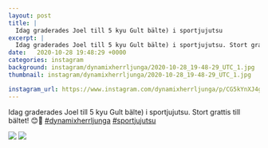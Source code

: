 ```yaml
---
layout: post
title: |
  Idag graderades Joel till 5 kyu Gult bälte) i sportjujutsu
excerpt: |
  Idag graderades Joel till 5 kyu Gult bälte) i sportjujutsu. Stort grattis till bältet! 😊💪  
date:   2020-10-28 19:48:29 +0000
categories: instagram
background: instagram/dynamixherrljunga/2020-10-28_19-48-29_UTC_1.jpg
thumbnail: instagram/dynamixherrljunga/2020-10-28_19-48-29_UTC_1.jpg

instagram_url: https://www.instagram.com/dynamixherrljunga/p/CG5kYnXJ4gT
---
```

Idag graderades Joel till 5 kyu Gult bälte) i sportjujutsu. Stort grattis till bältet! 😊💪 [#dynamixherrljunga](https://www.instagram.com/explore/tags/dynamixherrljunga/) [#sportjujutsu](https://www.instagram.com/explore/tags/sportjujutsu/)



<img src='{{ site.baseurl }}/instagram/dynamixherrljunga/2020-10-28_19-48-29_UTC_1.jpg' class='img-fluid' />


<img src='{{ site.baseurl }}/instagram/dynamixherrljunga/2020-10-28_19-48-29_UTC_2.jpg' class='img-fluid' />
